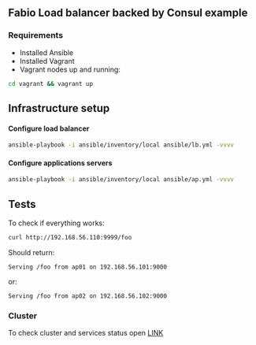 ## Fabio Load balancer backed by Consul example

### Requirements

* Installed Ansible
* Installed Vagrant
* Vagrant nodes up and running: 
```bash
cd vagrant && vagrant up
```


## Infrastructure setup

#### Configure load balancer

```bash
ansible-playbook -i ansible/inventory/local ansible/lb.yml -vvvv
```

#### Configure applications servers

```bash
ansible-playbook -i ansible/inventory/local ansible/ap.yml -vvvv
```


## Tests

To check if everything works:
```bash
curl http://192.168.56.110:9999/foo
```

Should return:
```
Serving /foo from ap01 on 192.168.56.101:9000
```
or:
```
Serving /foo from ap02 on 192.168.56.102:9000
```

### Cluster 

To check cluster and services status open [LINK](http://192.168.56.110:8500/ui/)
